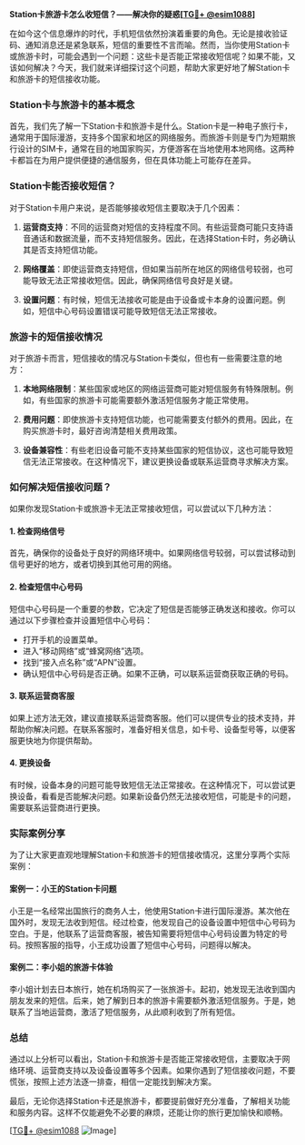 **Station卡旅游卡怎么收短信？——解决你的疑惑[[TG💪+ @esim1088](https://t.me/s/esim1088)]**

在如今这个信息爆炸的时代，手机短信依然扮演着重要的角色。无论是接收验证码、通知消息还是紧急联系，短信的重要性不言而喻。然而，当你使用Station卡或旅游卡时，可能会遇到一个问题：这些卡是否能正常接收短信呢？如果不能，又该如何解决？今天，我们就来详细探讨这个问题，帮助大家更好地了解Station卡和旅游卡的短信接收功能。

### Station卡与旅游卡的基本概念

首先，我们先了解一下Station卡和旅游卡是什么。Station卡是一种电子旅行卡，通常用于国际漫游，支持多个国家和地区的网络服务。而旅游卡则是专门为短期旅行设计的SIM卡，通常在目的地国家购买，方便游客在当地使用本地网络。这两种卡都旨在为用户提供便捷的通信服务，但在具体功能上可能存在差异。

### Station卡能否接收短信？

对于Station卡用户来说，是否能够接收短信主要取决于几个因素：

1. **运营商支持**：不同的运营商对短信的支持程度不同。有些运营商可能只支持语音通话和数据流量，而不支持短信服务。因此，在选择Station卡时，务必确认其是否支持短信功能。

2. **网络覆盖**：即使运营商支持短信，但如果当前所在地区的网络信号较弱，也可能导致无法正常接收短信。因此，确保网络信号良好是关键。

3. **设置问题**：有时候，短信无法接收可能是由于设备或卡本身的设置问题。例如，短信中心号码设置错误可能导致短信无法正常接收。

### 旅游卡的短信接收情况

对于旅游卡而言，短信接收的情况与Station卡类似，但也有一些需要注意的地方：

1. **本地网络限制**：某些国家或地区的网络运营商可能对短信服务有特殊限制。例如，有些国家的旅游卡可能需要额外激活短信服务才能正常使用。

2. **费用问题**：即使旅游卡支持短信功能，也可能需要支付额外的费用。因此，在购买旅游卡时，最好咨询清楚相关费用政策。

3. **设备兼容性**：有些老旧设备可能不支持某些国家的短信协议，这也可能导致短信无法正常接收。在这种情况下，建议更换设备或联系运营商寻求解决方案。

### 如何解决短信接收问题？

如果你发现Station卡或旅游卡无法正常接收短信，可以尝试以下几种方法：

#### 1. 检查网络信号

首先，确保你的设备处于良好的网络环境中。如果网络信号较弱，可以尝试移动到信号更好的地方，或者切换到其他可用的网络。

#### 2. 检查短信中心号码

短信中心号码是一个重要的参数，它决定了短信是否能够正确发送和接收。你可以通过以下步骤检查并设置短信中心号码：

- 打开手机的设置菜单。
- 进入“移动网络”或“蜂窝网络”选项。
- 找到“接入点名称”或“APN”设置。
- 确认短信中心号码是否正确。如果不正确，可以联系运营商获取正确的号码。

#### 3. 联系运营商客服

如果上述方法无效，建议直接联系运营商客服。他们可以提供专业的技术支持，并帮助你解决问题。在联系客服时，准备好相关信息，如卡号、设备型号等，以便客服更快地为你提供帮助。

#### 4. 更换设备

有时候，设备本身的问题可能导致短信无法正常接收。在这种情况下，可以尝试更换设备，看看是否能解决问题。如果新设备仍然无法接收短信，可能是卡的问题，需要联系运营商进行更换。

### 实际案例分享

为了让大家更直观地理解Station卡和旅游卡的短信接收情况，这里分享两个实际案例：

#### 案例一：小王的Station卡问题

小王是一名经常出国旅行的商务人士，他使用Station卡进行国际漫游。某次他在国外时，发现无法收到短信。经过检查，他发现自己的设备设置中短信中心号码为空白。于是，他联系了运营商客服，被告知需要将短信中心号码设置为特定的号码。按照客服的指导，小王成功设置了短信中心号码，问题得以解决。

#### 案例二：李小姐的旅游卡体验

李小姐计划去日本旅行，她在机场购买了一张旅游卡。起初，她发现无法收到国内朋友发来的短信。后来，她了解到日本的旅游卡需要额外激活短信服务。于是，她联系了当地运营商，激活了短信服务，从此顺利收到了所有短信。

### 总结

通过以上分析可以看出，Station卡和旅游卡是否能正常接收短信，主要取决于网络环境、运营商支持以及设备设置等多个因素。如果你遇到了短信接收问题，不要慌张，按照上述方法逐一排查，相信一定能找到解决方案。

最后，无论你选择Station卡还是旅游卡，都要提前做好充分准备，了解相关功能和服务内容。这样不仅能避免不必要的麻烦，还能让你的旅行更加愉快和顺畅。

[[TG💪+ @esim1088](https://t.me/s/esim1088) ![Image](https://i.postimg.cc/4NQfJmqS/Snipaste-2025-05-13-00-14-12.png)]
